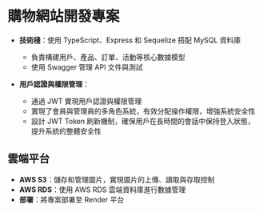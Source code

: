 # 購物網站開發專案

- **技術棧**：使用 TypeScript、Express 和 Sequelize 搭配 MySQL 資料庫
  - 負責構建用戶、產品、訂單、活動等核心數據模型
  - 使用 Swagger 管理 API 文件與測試

- **用戶認證與權限管理**：
  - 通過 JWT 實現用戶認證與權限管理
  - 實現了會員與管理員的多角色系統，有效分配操作權限，增強系統安全性
  - 設計 JWT Token 刷新機制，確保用戶在長時間的會話中保持登入狀態，提升系統的整體安全性

## 雲端平台

- **AWS S3**：儲存和管理圖片，實現圖片的上傳、讀取與存取控制
- **AWS RDS**：使用 AWS RDS 雲端資料庫進行數據管理
- **部署**：將專案部署至 Render 平台
